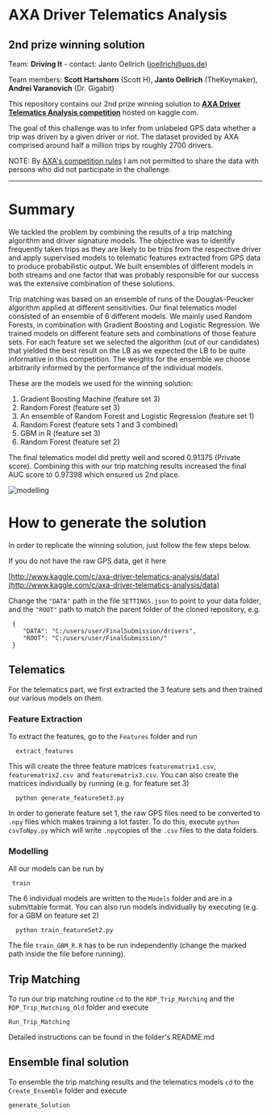 # AXA Driver Telematics Analysis
## 2nd prize winning solution

Team:                    **Driving It**  - contact: Janto Oellrich (joellrich@uos.de)

Team members:            **Scott Hartshorn** (Scott H), **Janto Oellrich** (TheKeymaker), **Andrei Varanovich** (Dr. Gigabit)

This repository contains our 2nd prize winning solution to [**AXA Driver Telematics Analysis competition**](https://www.kaggle.com/c/axa-driver-telematics-analysis) 
hosted on kaggle.com.

The goal of this challenge was to infer from unlabeled GPS data whether a trip was driven by a given driver or not.
The dataset provided by AXA comprised around half a million trips by roughly 2700 drivers.

NOTE:
By [AXA's competition rules](https://www.kaggle.com/c/axa-driver-telematics-analysis/rules)
 I am not permitted to share the data with persons who did not participate in the challenge.

***

# Summary

We tackled the problem by combining the results of a trip matching algorithm and driver signature models. The objective was to identify frequently taken trips as they are likely to be trips from the respective driver and apply supervised models to telematic features extracted from GPS data to produce probabilistic output. We built ensembles of different models in both streams and one factor that was probably responsible for our success was the extensive combination of these solutions.

Trip matching was based on an ensemble of runs of the Douglas-Peucker algorithm applied at different sensitivities.
  Our final telematics model consisted of an ensemble of 6 different models. We mainly used Random Forests, in combination with Gradient Boosting and Logistic Regression. We trained models on different feature sets and combinations of those feature sets. For each feature set we selected the algorithm (out of our candidates) that yielded the best result on the LB as we expected the LB to be quite informative in this competition. The weights for the ensemble we choose arbitrarily informed by the performance of the individual models.

These are the models we used for the winning solution:

1.  Gradient Boosting Machine (feature set 3)
1.  Random Forest (feature set 3)
1.  An ensemble of Random Forest and Logistic Regression (feature set 1)
1.  Random Forest  (feature sets 1 and 3 combined)
1.  GBM in R (feature set 3)
1.  Random Forest (feature set 2)

The final telematics model did pretty well and scored 0.91375 (Private score). Combining this with our trip matching
results increased the final AUC score to 0.97398 which ensured us 2nd place.

![modelling](https://cloud.githubusercontent.com/assets/8686177/6899255/22c88044-d6f7-11e4-892c-46c654d18f6e.png)

# How to generate the solution

In order to replicate the winning solution, just follow the few steps below.

If you do not have the raw GPS data, get it here

[http://www.kaggle.com/c/axa-driver-telematics-analysis/data](http://www.kaggle.com/c/axa-driver-telematics-analysis/data)

Change the `"DATA"` path in the file `SETTINGS.json` to point to your data folder, and the `"ROOT"` path
to match the parent folder of the cloned repository, e.g.

     {
        "DATA": "C:/users/user/FinalSubmission/drivers",
        "ROOT": "C:/users/user/FinalSubmission/"
     }
     

## Telematics

For the telematics part, we first extracted the 3 feature sets and then trained our various models on them.

### Feature Extraction

To extract the features, go to the `Features` folder and run 

      extract_features

This will create the three feature matrices `featurematrix1.csv`,  `featurematrix2.csv `and  `featurematrix3.csv`. You can also create the matrices individually by running (e.g. for feature set 3)

      python generate_featureSet3.py

In order to generate feature set 1, the raw GPS files need to be converted to `.npy` files which makes training a lot
faster. To do this, execute `python csvToNpy.py` which will write `.npy`copies of the `.csv` files to the data folders.

### Modelling

All our models can be run by

     train

The 6 individual models are written to the `Models` folder and are in a submittable format. You can also run models
individually by executing (e.g. for a GBM on feature set 2)

      python train_featureSet2.py
      
The file `train_GBM_R.R` has to be run independently (change the marked path inside the file before running).

## Trip Matching

To run our trip matching routine `cd` to the `RDP_Trip_Matching` and the `RDP_Trip_Matching_Old`  folder and execute

    Run_Trip_Matching
    
Detailed instructions can be found in the folder's README.md

## Ensemble final solution

To ensemble the trip matching results and the telematics models `cd` to the `Create_Ensemble` folder and execute

    generate_Solution
